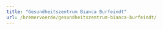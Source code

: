 ```yaml
---
title: "Gesundheitszentrum Bianca Burfeindt"
url: /bremervoerde/gesundheitszentrum-bianca-burfeindt/
---
```

